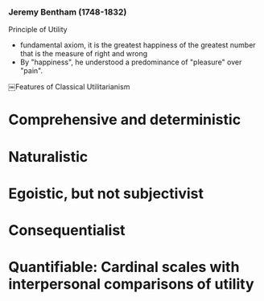 ### Jeremy Bentham (1748-1832)

Principle of Utility
- fundamental axiom, it is the greatest happiness of the greatest number that is the measure of right and wrong
- By "happiness", he understood a predominance of "pleasure" over "pain".

￼Features of Classical Utilitarianism
#  Comprehensive and deterministic
#  Naturalistic
#  Egoistic, but not subjectivist
#  Consequentialist
#  Quantifiable: Cardinal scales with interpersonal comparisons of utility
